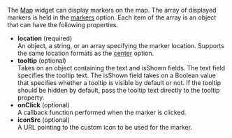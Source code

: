 The [Map](/api-reference/10%20UI%20Widgets/dxMap '/Documentation/ApiReference/UI_Widgets/dxMap/') widget can display markers on the map. The array of displayed markers is held in the [markers](/api-reference/10%20UI%20Widgets/dxMap/1%20Configuration/markers '/Documentation/ApiReference/UI_Widgets/dxMap/Configuration/#markers') option. Each item of the array is an object that can have the following properties.

- **location** (required)  
An object, a string, or an array specifying the marker location. Supports the same location formats as the [center](/api-reference/10%20UI%20Widgets/dxMap/1%20Configuration/center '/Documentation/ApiReference/UI_Widgets/dxMap/Configuration/center/') option.
- **tooltip** (optional)  
Takes on an object containing the text and isShown fields. The text field specifies the tooltip text. The isShown field takes on a Boolean value that specifies whether a tooltip is visible by default or not. If the tooltip should be hidden by default, pass the tooltip text directly to the tooltip property.
- **onClick** (optional)  
A callback function performed when the marker is clicked.
- **iconSrc** (optional)  
A URL pointing to the custom icon to be used for the marker.